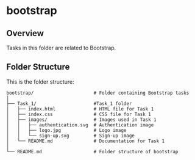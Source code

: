 # bootstrap

## Overview
Tasks in this folder are related to Bootstrap.

## Folder Structure

This is the folder structure:

```
bootstrap/                      # Folder containing Bootstrap tasks
│
├── Task_1/                     #Task_1 folder
│   ├── index.html              # HTML file for Task 1
│   ├── index.css               # CSS file for Task 1
│   ├── images/                 # Images used in Task 1
│   │   ├── authentication.svg  # Authentication image
│   │   ├── logo.jpg            # Logo image
│   │   └── sign-up.svg         # Sign-up image
│   └── README.md               # Documentation for Task 1
│
└── README.md                   # Folder structure of bootstrap
```

